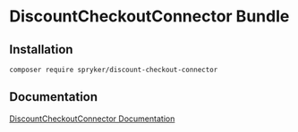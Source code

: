 # DiscountCheckoutConnector Bundle

## Installation

```
composer require spryker/discount-checkout-connector
```

## Documentation

[DiscountCheckoutConnector Documentation](https://spryker.github.io/discount-checkout-connector/index.html)
